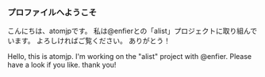 ### プロファイルへようこそ

こんにちは、atomjpです。
私は@enfierとの「alist」プロジェクトに取り組んでいます。
よろしければご覧ください。 ありがとう！

Hello, this is atomjp.
I'm working on the "alist" project with @enfier.
Please have a look if you like. thank you!
